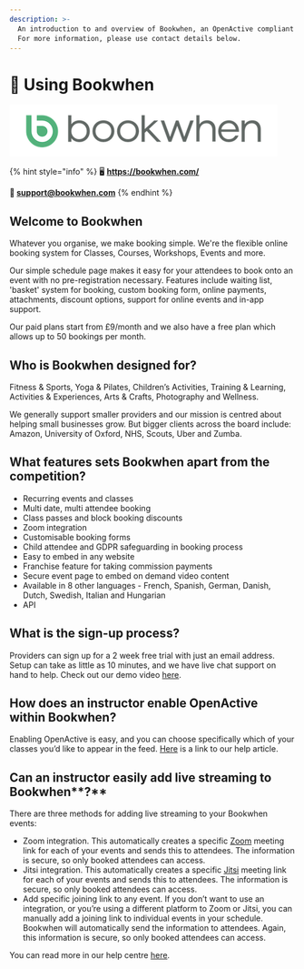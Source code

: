 ```yaml
---
description: >-
  An introduction to and overview of Bookwhen, an OpenActive compliant system.
  For more information, please use contact details below.
---
```


# 💫 Using Bookwhen

![](../../../.gitbook/assets/full_logo_1040_200_border.png)

{% hint style="info" %}
🖥 **https://bookwhen.com/**

**📨 support@bookwhen.com**
{% endhint %}

## Welcome to Bookwhen

Whatever you organise, we make booking simple. We're the flexible online booking system for Classes, Courses, Workshops, Events and more.

Our simple schedule page makes it easy for your attendees to book onto an event with no pre-registration necessary. Features include waiting list, 'basket' system for booking, custom booking form, online payments, attachments, discount options, support for online events and in-app support.

Our paid plans start from £9/month and we also have a free plan which allows up to 50 bookings per month.

## Who is Bookwhen designed for?

Fitness & Sports, Yoga & Pilates, Children’s Activities, Training & Learning, Activities & Experiences, Arts & Crafts, Photography and Wellness.

We generally support smaller providers and our mission is centred about helping small businesses grow. But bigger clients across the board include: Amazon, University of Oxford, NHS, Scouts, Uber and Zumba.

## What features sets Bookwhen apart from the competition?

* Recurring events and classes
* Multi date, multi attendee booking
* Class passes and block booking discounts
* Zoom integration
* Customisable booking forms
* Child attendee and GDPR safeguarding in booking process
* Easy to embed in any website
* Franchise feature for taking commission payments
* Secure event page to embed on demand video content
* Available in 8 other languages - French, Spanish, German, Danish, Dutch, Swedish, Italian and Hungarian
* API

## What is the sign-up process?

Providers can sign up for a 2 week free trial with just an email address. Setup can take as little as 10 minutes, and we have live chat support on hand to help. Check out our demo video [here](https://bookwhen.com/demo).

## How does an instructor enable OpenActive within Bookwhen?

Enabling OpenActive is easy, and you can choose specifically which of your classes you’d like to appear in the feed. [Here](http://support.bookwhen.com/en/articles/1283090-sharing-your-activity-data-with-openactive) is a link to our help article.

## **Can an instructor easily add live streaming to** Bookwhen**?**

There are three methods for adding live streaming to your Bookwhen events:

* Zoom integration. This automatically creates a specific [Zoom](https://zoom.us/) meeting link for each of your events and sends this to attendees. The information is secure, so only booked attendees can access.
* Jitsi integration. This automatically creates a specific [Jitsi](https://jitsi.org/) meeting link for each of your events and sends this to attendees. The information is secure, so only booked attendees can access.
* Add specific joining link to any event. If you don’t want to use an integration, or you’re using a different platform to Zoom or Jitsi, you can manually add a joining link to individual events in your schedule. Bookwhen will automatically send the information to attendees. Again, this information is secure, so only booked attendees can access.

You can read more in our help centre [here](http://support.bookwhen.com/en/articles/3810281-setting-up-online-events-classes).

